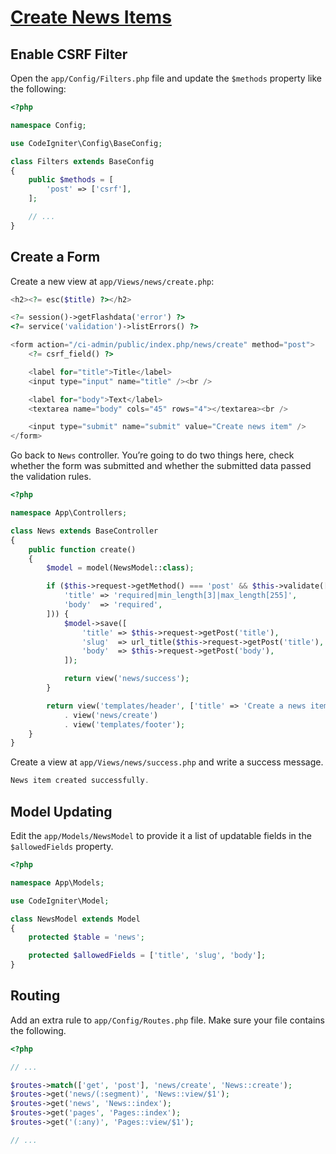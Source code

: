# [Create News Items](https://codeigniter.com/user_guide/tutorial/create_news_items.html)

## Enable CSRF Filter

Open the `app/Config/Filters.php` file and update the `$methods` property like the following:

```php
<?php

namespace Config;

use CodeIgniter\Config\BaseConfig;

class Filters extends BaseConfig
{
    public $methods = [
        'post' => ['csrf'],
    ];

    // ...
}
```

## Create a Form

Create a new view at `app/Views/news/create.php`:

```php
<h2><?= esc($title) ?></h2>

<?= session()->getFlashdata('error') ?>
<?= service('validation')->listErrors() ?>

<form action="/ci-admin/public/index.php/news/create" method="post">
    <?= csrf_field() ?>

    <label for="title">Title</label>
    <input type="input" name="title" /><br />

    <label for="body">Text</label>
    <textarea name="body" cols="45" rows="4"></textarea><br />

    <input type="submit" name="submit" value="Create news item" />
</form>
```

Go back to `News` controller. You’re going to do two things here, check whether the form was submitted and whether the submitted data passed the validation rules.

```php
<?php

namespace App\Controllers;

class News extends BaseController
{
    public function create()
    {
        $model = model(NewsModel::class);

        if ($this->request->getMethod() === 'post' && $this->validate([
            'title' => 'required|min_length[3]|max_length[255]',
            'body'  => 'required',
        ])) {
            $model->save([
                'title' => $this->request->getPost('title'),
                'slug'  => url_title($this->request->getPost('title'), '-', true),
                'body'  => $this->request->getPost('body'),
            ]);

            return view('news/success');
        }

        return view('templates/header', ['title' => 'Create a news item'])
            . view('news/create')
            . view('templates/footer');
    }
}
```

Create a view at `app/Views/news/success.php` and write a success message.

```php
News item created successfully.
```

## Model Updating

Edit the `app/Models/NewsModel` to provide it a list of updatable fields in the `$allowedFields` property.

```php
<?php

namespace App\Models;

use CodeIgniter\Model;

class NewsModel extends Model
{
    protected $table = 'news';

    protected $allowedFields = ['title', 'slug', 'body'];
}
```

## Routing

Add an extra rule to `app/Config/Routes.php` file. Make sure your file contains the following.

```php
<?php

// ...

$routes->match(['get', 'post'], 'news/create', 'News::create');
$routes->get('news/(:segment)', 'News::view/$1');
$routes->get('news', 'News::index');
$routes->get('pages', 'Pages::index');
$routes->get('(:any)', 'Pages::view/$1');

// ...
```
